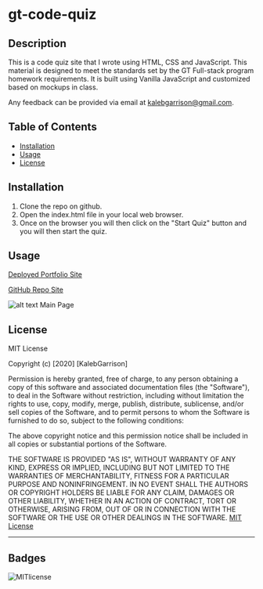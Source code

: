 # gt-code-quiz

## Description 
This is a code quiz site that I wrote using HTML, CSS and JavaScript. This material is designed to meet the standards set by the GT Full-stack program homework requirements. It is built using Vanilla JavaScript and customized based on mockups in class. 

Any feedback can be provided via email at [kalebgarrison@gmail.com](mailto:kalebgarrison@gmail.com).


## Table of Contents 

* [Installation](#installation)
* [Usage](#usage)
* [License](#license)


## Installation

1. Clone the repo on github. 
2. Open the index.html file in your local web browser. 
3. Once on the browser you will then click on the "Start Quiz" button and you will then start the quiz. 

## Usage 

[Deployed Portfolio Site](https://kalebgarrison.github.io/javascript-password-generator/)

[GitHub Repo Site](https://github.com/kalebgarrison/javascript-password-generator)

![alt text](assets/images/passwordsite.png) Main Page




## License

MIT License

Copyright (c) [2020] [KalebGarrison]

Permission is hereby granted, free of charge, to any person obtaining a copy
of this software and associated documentation files (the "Software"), to deal
in the Software without restriction, including without limitation the rights
to use, copy, modify, merge, publish, distribute, sublicense, and/or sell
copies of the Software, and to permit persons to whom the Software is
furnished to do so, subject to the following conditions:

The above copyright notice and this permission notice shall be included in all
copies or substantial portions of the Software.

THE SOFTWARE IS PROVIDED "AS IS", WITHOUT WARRANTY OF ANY KIND, EXPRESS OR
IMPLIED, INCLUDING BUT NOT LIMITED TO THE WARRANTIES OF MERCHANTABILITY,
FITNESS FOR A PARTICULAR PURPOSE AND NONINFRINGEMENT. IN NO EVENT SHALL THE
AUTHORS OR COPYRIGHT HOLDERS BE LIABLE FOR ANY CLAIM, DAMAGES OR OTHER
LIABILITY, WHETHER IN AN ACTION OF CONTRACT, TORT OR OTHERWISE, ARISING FROM,
OUT OF OR IN CONNECTION WITH THE SOFTWARE OR THE USE OR OTHER DEALINGS IN THE
SOFTWARE. [MIT License](https://choosealicense.com/licenses/mit/#)


---

## Badges

![MITlicense](https://img.shields.io/badge/license-MIT-green)

